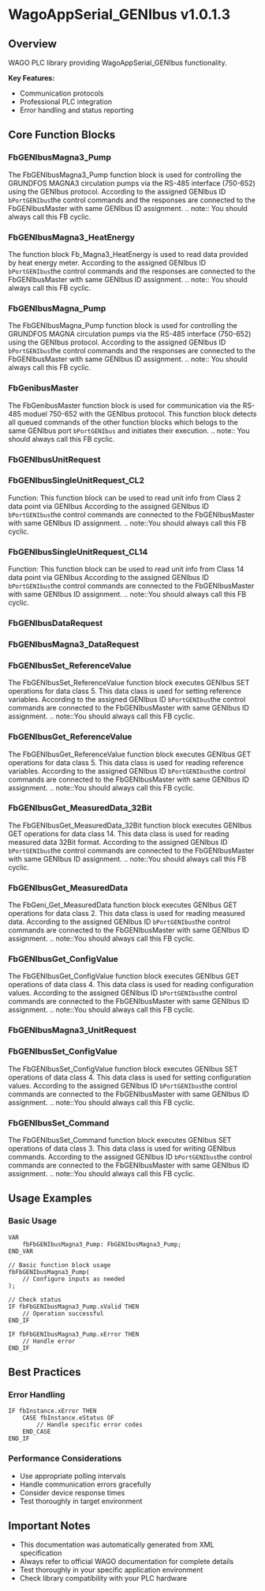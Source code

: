 # WagoAppSerial_GENIbus v1.0.1.3

## Overview
WAGO PLC library providing WagoAppSerial_GENIbus functionality.

**Key Features:**
- Communication protocols
- Professional PLC integration
- Error handling and status reporting

## Core Function Blocks

### FbGENIbusMagna3_Pump
The FbGENIbusMagna3_Pump function block is used for controlling the GRUNDFOS MAGNA3 circulation pumps via the RS-485 interface (750-652) using the GENIbus protocol. According to the assigned GENIbus ID ``bPortGENIbus``the control commands and the responses are connected to the FbGENIbusMaster with same GENIbus ID assignment. .. note:: You should always call this FB cyclic.

### FbGENIbusMagna3_HeatEnergy
The function block Fb_Magna3_HeatEnergy is used to read data provided by heat energy meter. According to the assigned GENIbus ID ``bPortGENIbus``the control commands and the responses are connected to the FbGENIbusMaster with same GENIbus ID assignment. .. note:: You should always call this FB cyclic.

### FbGENIbusMagna_Pump
The FbGENIbusMagna_Pump function block is used for controlling the GRUNDFOS MAGNA circulation pumps via the RS-485 interface (750-652) using the GENIbus protocol. According to the assigned GENIbus ID ``bPortGENIbus``the control commands and the responses are connected to the FbGENIbusMaster with same GENIbus ID assignment. .. note:: You should always call this FB cyclic.

### FbGenibusMaster
The FbGenibusMaster function block is used for communication via the RS-485 moduel 750-652 with the GENIbus protocol. This function block detects all queued commands of the other function blocks which belogs to the same GENIbus port ``bPortGENIbus`` and initiates their execution. .. note:: You should always call this FB cyclic.

### FbGENIbusUnitRequest
### FbGENIbusSingleUnitRequest_CL2
Function: This function block can be used to read unit info from Class 2 data point via GENIbus According to the assigned GENIbus ID ``bPortGENIbus``the control commands are connected to the FbGENIbusMaster with same GENIbus ID assignment. .. note::You should always call this FB cyclic.

### FbGENIbusSingleUnitRequest_CL14
Function: This function block can be used to read unit info from Class 14 data point via GENIbus According to the assigned GENIbus ID ``bPortGENIbus``the control commands are connected to the FbGENIbusMaster with same GENIbus ID assignment. .. note::You should always call this FB cyclic.

### FbGENIbusDataRequest
### FbGENIbusMagna3_DataRequest
### FbGENIbusSet_ReferenceValue
The FbGENIbusSet_ReferenceValue function block executes GENIbus SET operations for data class 5. This data class is used for setting reference variables. According to the assigned GENIbus ID ``bPortGENIbus``the control commands are connected to the FbGENIbusMaster with same GENIbus ID assignment. .. note::You should always call this FB cyclic.

### FbGENIbusGet_ReferenceValue
The FbGENIbusGet_ReferenceValue function block executes GENIbus GET operations for data class 5. This data class is used for reading reference variables. According to the assigned GENIbus ID ``bPortGENIbus``the control commands are connected to the FbGENIbusMaster with same GENIbus ID assignment. .. note::You should always call this FB cyclic.

### FbGENIbusGet_MeasuredData_32Bit
The FbGENIbusGet_MeasuredData_32Bit function block executes GENIbus GET operations for data class 14. This data class is used for reading measured data 32Bit format. According to the assigned GENIbus ID ``bPortGENIbus``the control commands are connected to the FbGENIbusMaster with same GENIbus ID assignment. .. note::You should always call this FB cyclic.

### FbGENIbusGet_MeasuredData
The FbGeni_Get_MeasuredData function block executes GENIbus GET operations for data class 2. This data class is used for reading measured data. According to the assigned GENIbus ID ``bPortGENIbus``the control commands are connected to the FbGENIbusMaster with same GENIbus ID assignment. .. note::You should always call this FB cyclic.

### FbGENIbusGet_ConfigValue
The FbGENIbusGet_ConfigValue function block executes GENIbus GET operations of data class 4. This data class is used for reading configuration values. According to the assigned GENIbus ID ``bPortGENIbus``the control commands are connected to the FbGENIbusMaster with same GENIbus ID assignment. .. note::You should always call this FB cyclic.

### FbGENIbusMagna3_UnitRequest
### FbGENIbusSet_ConfigValue
The FbGENIbusSet_ConfigValue function block executes GENIbus SET operations of data class 4. This data class is used for setting configuration values. According to the assigned GENIbus ID ``bPortGENIbus``the control commands are connected to the FbGENIbusMaster with same GENIbus ID assignment. .. note::You should always call this FB cyclic.

### FbGENIbusSet_Command
The FbGENIbusSet_Command function block executes GENIbus SET operations of data class 3. This data class is used for writing GENIbus commands. According to the assigned GENIbus ID ``bPortGENIbus``the control commands are connected to the FbGENIbusMaster with same GENIbus ID assignment. .. note::You should always call this FB cyclic.

## Usage Examples

### Basic Usage
```iec
VAR
    fbFbGENIbusMagna3_Pump: FbGENIbusMagna3_Pump;
END_VAR

// Basic function block usage
fbFbGENIbusMagna3_Pump(
    // Configure inputs as needed
);

// Check status
IF fbFbGENIbusMagna3_Pump.xValid THEN
    // Operation successful
END_IF

IF fbFbGENIbusMagna3_Pump.xError THEN
    // Handle error
END_IF
```

## Best Practices

### Error Handling
```iec
IF fbInstance.xError THEN
    CASE fbInstance.eStatus OF
        // Handle specific error codes
    END_CASE
END_IF
```

### Performance Considerations
- Use appropriate polling intervals
- Handle communication errors gracefully
- Consider device response times
- Test thoroughly in target environment

## Important Notes

- This documentation was automatically generated from XML specification
- Always refer to official WAGO documentation for complete details
- Test thoroughly in your specific application environment
- Check library compatibility with your PLC hardware

